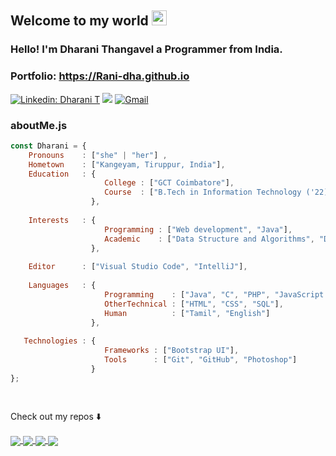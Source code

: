  

<!--[![HitCount](http://hits.dwyl.com/Rani-dha/https://githubcom/Rani-dha/Rani-dha/blob/master/READMEmd.svg)](http://hits.dwyl.com/Rani-dha/https://githubcom/Rani-dha/Rani-dha/blob/master/READMEmd) 
[![Header](https://github.com/adamalston/adamalston/raw/master/profile.gif)](https://www.youtube.com/watch?v=dQw4w9WgXcQ)
![Twitter Follow](https://img.shields.io/twitter/follow/Ranidha4?style=social)
[![Instagram](https://img.shields.io/static/v1?label=Instagram&message=%20&color=white&logo=Instagram&style=flat-square&logoColor=white)](https://www.instagram.com/inarahd_t)
 -->

## Welcome to my world <img src="https://github.com/TheDudeThatCode/TheDudeThatCode/blob/master/Assets/Earth.gif" width="24px">
### Hello! I'm Dharani Thangavel a Programmer from India.

### Portfolio: https://Rani-dha.github.io
[![Linkedin: Dharani T](https://img.shields.io/badge/-Dharani-blue?style=flat-square&logo=Linkedin&logoColor=white&link=https://www.linkedin.com/in/dharani-t-86842a192/)](https://www.linkedin.com/in/dharani-t-86842a192/)
![](https://visitor-badge.glitch.me/badge?page_id=Rani-dha.Ranidha)
[![Gmail](https://img.shields.io/static/v1?label=Dharani&message=%20&color=white&logo=gmail&style=flat-square&logoColor=white)](mailto:gct.it18.dharani@gmail.com)

### aboutMe.js

```javascript
const Dharani = {
    Pronouns    : ["she" | "her"] ,
    Hometown    : ["Kangeyam, Tiruppur, India"],
    Education   : {
                     College : ["GCT Coimbatore"],
                     Course  : ["B.Tech in Information Technology ('22)"]
                  },
                
    Interests   : {
                     Programming : ["Web development", "Java"],
                     Academic    : ["Data Structure and Algorithms", "DBMS", "Operating System", "Networks"]
                  },
       
    Editor      : ["Visual Studio Code", "IntelliJ"],
    
    Languages   : {
                     Programming    : ["Java", "C", "PHP", "JavaScript Basics", "Python"],
                     OtherTechnical : ["HTML", "CSS", "SQL"],
                     Human          : ["Tamil", "English"]
                  },
    
   Technologies : {
                     Frameworks : ["Bootstrap UI"],
                     Tools      : ["Git", "GitHub", "Photoshop"]
                  }
};            
                
  
```
<!-- ### Github Activity ✔:

<a href="https://github.com/Rani-dha">
  <img align="left" src="https://github-readme-stats.vercel.app/api/top-langs/?username=Rani-dha&theme=tokyonight" />
  </a>

<a href="https://github.com/Rani-dha">
 <img align="center" src="https://github-readme-stats.vercel.app/api?username=Rani-dha&show_icons=true&theme=tokyonight&line_height=27" alt="Dharani's github stats"/>
</a>
<br/>
<br/>
<br/>
<br/> <br/> <br/>
<p align="left"> -->
Check out my repos ⬇️  
</p>
<a href="https://github.com/Rani-dha/DSA">
  <img align="center" src="https://github-readme-stats.vercel.app/api/pin/?username=Rani-dha&repo=DSA&theme=tokyonight" />
</a>
<a href="https://github.com/Rani-dha/JAVA-COLLECTIONS">
  <img align="center" src="https://github-readme-stats.vercel.app/api/pin/?username=Rani-dha&repo=JAVA-COLLECTIONS&theme=tokyonight" />
</a>
<a href="https://github.com/Rani-dha/Projects">
  <img align="center" src="https://github-readme-stats.vercel.app/api/pin/?username=Rani-dha&repo=Projects&theme=tokyonight" />
</a>

<a href="https://github.com/Rani-dha/Rani-dha.github.io">
  <img align="center" src="https://github-readme-stats.vercel.app/api/pin/?username=Rani-dha&repo=Rani-dha.github.io&theme=tokyonight" />
</a>



<!--
👨‍💻 20 Years old Developer  
👨‍🎓 Studying Information Technogy here in India  
🚧 **Current Project:** [Portfolio](https://rani-dha.github.io/)

⭐️ From [Dharani](https://github.com/Rani-dha)

  code: [Javascript, HTML, CSS],
    askMeAbout: ["web dev", "tech", "crypto", "music", "coffee"],
    technologies: {
        frontEnd: {
            css: ["bootstrap", "materialize"]
        },
        backEnd: {
            js: ["firebase", "node"]
        }        
    }
};
### Hi there, This is Dharani 👋 
🌱 I’m currently learning about Git & GitHub 
 
 💬 Ask me about C, Web Development, Graphic Designs.
 
 📫 How to reach me: https://www.linkedin.com/in/dharani-t-86842a192/

**Rani-dha/Rani-dha** is a ✨ _special_ ✨ repository because its `README.md` (this file) appears on your GitHub profile.

Here are some ideas to get you started:
:pushpin:  http://about.me/dharani_t - portfolio!

- 🔭 I’m currently working on ...

- 👯 I’m looking to collaborate on ...
- 🤔 I’m looking for help with ...


- 😄 Pronouns: ...
- ⚡ Fun fact: ...


-->



